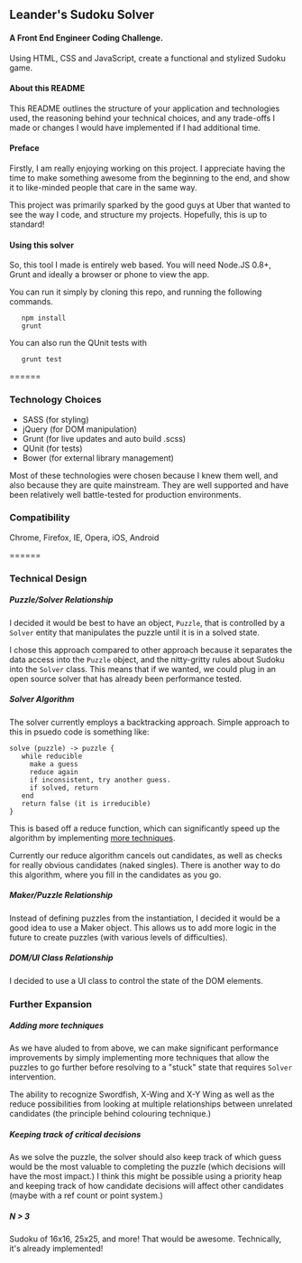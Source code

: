 ## Leander's Sudoku Solver

#### A Front End Engineer Coding Challenge.
Using HTML, CSS and JavaScript, create a functional and stylized Sudoku game.


#### About this README
This README outlines the structure of your application and technologies used,
the reasoning behind your technical choices, and any trade-offs I made or 
changes I would have implemented if I had additional time.

#### Preface
Firstly, I am really enjoying working on this project. I appreciate having the
time to make something awesome from the beginning to the end, and show it to
like-minded people that care in the same way.

This project was primarily sparked by the good guys at Uber that wanted to see
the way I code, and structure my projects. Hopefully, this is up to standard!

#### Using this solver
So, this tool I made is entirely web based. You will need Node.JS 0.8+, Grunt
and ideally a browser or phone to view the app.

You can run it simply by cloning this repo, and running the following commands.

```
   npm install
   grunt
```

You can also run the QUnit tests with
```
   grunt test
```

======

### Technology Choices

 - SASS (for styling)
 - jQuery (for DOM manipulation)
 - Grunt (for live updates and auto build .scss)
 - QUnit (for tests)
 - Bower (for external library management)

Most of these technologies were chosen because I knew them well, and also because
they are quite mainstream. They are well supported and have been relatively well
battle-tested for production environments.
 
### Compatibility
Chrome, Firefox, IE, Opera, iOS, Android

======

### Technical Design

##### Puzzle/Solver Relationship
I decided it would be best to have an object, `Puzzle`, that is controlled by
a `Solver` entity that manipulates the puzzle until it is in a solved state.

I chose this approach compared to other approach because it separates the
data access into the `Puzzle` object, and the nitty-gritty rules about Sudoku
into the `Solver` class. This means that if we wanted, we could plug in an
open source solver that has already been performance tested.

##### Solver Algorithm
The solver currently employs a backtracking approach. Simple approach to this
in psuedo code is something like:
```
solve (puzzle) -> puzzle {
   while reducible
     make a guess
     reduce again
     if inconsistent, try another guess.
     if solved, return
   end
   return false (it is irreducible)
}
```
This is based off a reduce function, which can significantly speed up the
algorithm by implementing [more techniques](http://www.su-doku.net/tech.php).

Currently our reduce algorithm cancels out candidates, as well as checks for
really obvious candidates (naked singles). There is another way to do this 
algorithm, where you fill in the candidates as you go.

##### Maker/Puzzle Relationship
Instead of defining puzzles from the instantiation, I decided it would
be a good idea to use a Maker object. This allows us to add more logic in the
future to create puzzles (with various levels of difficulties).

##### DOM/UI Class Relationship
I decided to use a UI class to control the state of the DOM elements.

### Further Expansion

##### Adding more techniques
As we have aluded to from above, we can make significant performance improvements
by simply implementing more techniques that allow the puzzles to go further
before resolving to a "stuck" state that requires `Solver` intervention.

The ability to recognize Swordfish, X-Wing and X-Y Wing as well as the reduce 
possibilities from looking at multiple relationships between unrelated candidates 
(the principle behind colouring technique.)

##### Keeping track of critical decisions
As we solve the puzzle, the solver should also keep track of which guess would be
the most valuable to completing the puzzle (which decisions will have the most impact.)
I think this might be possible using a priority heap and keeping track of how candidate
decisions will affect other candidates (maybe with a ref count or point system.)

##### N > 3
Sudoku of 16x16, 25x25, and more! That would be awesome. Technically, it's already implemented!


